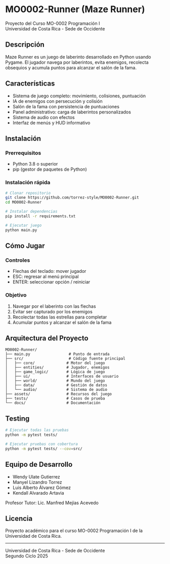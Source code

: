 # MO0002-Runner (Maze Runner)

Proyecto del Curso MO-0002 Programación I  
Universidad de Costa Rica - Sede de Occidente

## Descripción

Maze Runner es un juego de laberinto desarrollado en Python usando Pygame. El jugador navega por laberintos, evita enemigos, recolecta obsequios y acumula puntos para alcanzar el salón de la fama.

## Características

- Sistema de juego completo: movimiento, colisiones, puntuación
- IA de enemigos con persecución y colisión
- Salón de la fama con persistencia de puntuaciones
- Panel administrativo: carga de laberintos personalizados
- Sistema de audio con efectos
- Interfaz de menús y HUD informativo

## Instalación

### Prerrequisitos
- Python 3.8 o superior
- pip (gestor de paquetes de Python)

### Instalación rápida
```bash
# Clonar repositorio
git clone https://github.com/torrez-style/MO0002-Runner.git
cd MO0002-Runner

# Instalar dependencias
pip install -r requirements.txt

# Ejecutar juego
python main.py
```

## Cómo Jugar

### Controles
- Flechas del teclado: mover jugador
- ESC: regresar al menú principal
- ENTER: seleccionar opción / reiniciar

### Objetivo
1. Navegar por el laberinto con las flechas
2. Evitar ser capturado por los enemigos
3. Recolectar todas las estrellas para completar
4. Acumular puntos y alcanzar el salón de la fama

## Arquitectura del Proyecto

```
MO0002-Runner/
├── main.py                 # Punto de entrada
├── src/                    # Código fuente principal
│   ├── core/              # Motor del juego
│   ├── entities/          # Jugador, enemigos
│   ├── game_logic/        # Lógica de juego
│   ├── ui/                # Interfaces de usuario
│   ├── world/             # Mundo del juego
│   ├── data/              # Gestión de datos
│   └── audio/             # Sistema de audio
├── assets/                # Recursos del juego
├── tests/                 # Casos de prueba
└── docs/                  # Documentación
```

## Testing

```bash
# Ejecutar todas las pruebas
python -m pytest tests/

# Ejecutar pruebas con cobertura
python -m pytest tests/ --cov=src/
```

## Equipo de Desarrollo

- Wendy Ulate Gutierrez
- Manyel Lizandro Torrez
- Luis Alberto Álvarez Gómez
- Kendall Alvarado Artavia

Profesor Tutor: Lic. Manfred Mejías Acevedo

## Licencia

Proyecto académico para el curso MO-0002 Programación I de la Universidad de Costa Rica.

---

Universidad de Costa Rica - Sede de Occidente  
Segundo Ciclo 2025
